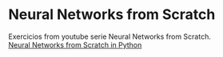# Neural Networks from Scratch
Exercicios from youtube serie Neural Networks from Scratch.  
[Neural Networks from Scratch in Python](https://www.youtube.com/playlist?list=PLQVvvaa0QuDcjD5BAw2DxE6OF2tius3V3)
